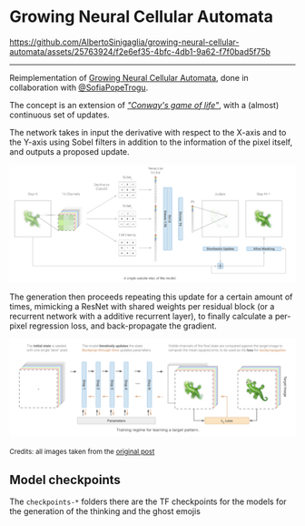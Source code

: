 # Growing Neural Cellular Automata



https://github.com/AlbertoSinigaglia/growing-neural-cellular-automata/assets/25763924/f2e6ef35-4bfc-4db1-9a62-f7f0bad5f75b



----

Reimplementation of [Growing Neural Cellular Automata](https://distill.pub/2020/growing-ca/), done in collaboration with [@SofiaPopeTrogu](https://github.com/sofiapopetrogu).

The concept is an extension of [_"Conway's game of life"_](https://en.wikipedia.org/wiki/Conway%27s_Game_of_Life), with a (almost) continuous set of updates.

The network takes in input the derivative with respect to the X-axis and to the Y-axis using Sobel filters in addition to the information of the pixel itself, and outputs a proposed update.

![](structure.png)

The generation then proceeds repeating this update for a certain amount of times, mimicking a ResNet with shared weights per residual block (or a recurrent network with a additive recurrent layer), to finally calculate a per-pixel regression loss, and back-propagate the gradient.

![](training.png)

<small>Credits: all images taken from the <a href="https://distill.pub/2020/growing-ca/">original post</a></small>


## Model checkpoints

The `checkpoints-*` folders there are the TF checkpoints for the models for the generation of the thinking and the ghost emojis
